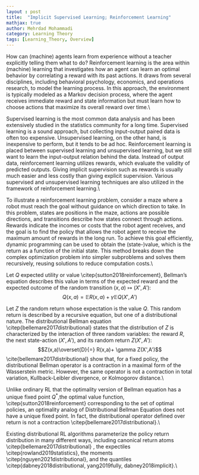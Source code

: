 ```yaml
---
layout : post
title:  "Implicit Supervised Learning; Reinforcement Learning"
mathjax: true
author: Mehrdad Mohammadi
category: Learning Theory
tags: [Learning_Theory, Overview]
---
```

How can (machine) agents learn from experience without a  teacher explicitly telling them what to do? Reinforcement learning is the area within (machine) learning that investigates how an agent can learn an optimal behavior by correlating a reward with its past actions. It draws from several disciplines, including behavioral psychology, economics, and operations research, to model the learning process. In this approach, the environment is typically modeled as a Markov decision process, where the agent receives immediate reward and state information but must learn how to choose actions that maximize its overall reward over time.\\

Supervised learning is the most common data analysis and has been extensively studied in the statistics community for a long time. Supervised learning is a sound approach, but collecting input-output paired data is often too expensive. Unsupervised learning, on the other hand, is inexpensive to perform, but it tends to be ad hoc. Reinforcement learning is placed between supervised learning and unsupervised learning, but we still want to learn the input-output relation behind the data. Instead of output data, reinforcement learning utilizes rewards, which evaluate the validity of predicted outputs. Giving implicit supervision such as rewards is usually much easier and less costly than giving explicit supervision. Various supervised and unsupervised learning techniques are also utilized in the framework of reinforcement learning.\\

To illustrate a reinforcement learning problem, consider a maze  where a robot must reach the goal without guidance on which direction to take. In this problem, states are positions in the maze, actions are possible directions, and transitions describe how states connect through actions. Rewards indicate the incomes or costs that the robot agent receives, and the goal is to find the policy that allows the robot agent to receive the maximum amount of rewards in the long run. To achieve this goal efficiently, dynamic programming can be used to obtain the (state-)value, which is the return as a function of the initial state. This method breaks down the complex optimization problem into simpler subproblems and solves them recursively, reusing solutions to reduce computation costs.\\

Let $Q$ expected utility or value \citep{sutton2018reinforcement}, Bellman’s equation  describes this value in terms of the expected reward and the expected outcome of the random transition $(x,a)\mapsto (X',A')$:
$$Q(x,a)=\mathbb{E} R(x,a)+ \gamma \mathbb{E} Q(X',A')$$

Let $Z$ the random return whose expectation is the value $Q$. This random return is described by a recursive equation, but one of a distributional nature. The distributional Bellman equation \citep{bellemare2017distributional} states that the distribution of $Z$ is characterized by the interaction of three random variables: the reward $R$, the next state-action $(X',A')$, and
its random return $Z(X',A')$:
$$Z(x,a)\overset{D}{=} R(x,a)+ \gamma Z(X',A')$$
\cite{bellemare2017distributional} show that, for a fixed policy, the distributional Bellman operator is a contraction in a maximal form of the Wasserstein metric. However, the same operator is not a contraction in total variation, Kullback-Leibler divergence, or Kolmogorov distance.\\

Unlike ordinary RL that the optimality version of Bellman equation has a unique fixed point $Q^\ast$,the optimal value function, \citep{sutton2018reinforcement} corresponding to the set of optimal policies, an optimality analog of Distributional Bellman Equation does not have a unique fixed point. In fact, the distributional operator defined over return is not a contraction \citep{bellemare2017distributional}.\\

Existing distributional RL algorithms parameterize the policy return distribution in many different ways, including canonical return atoms \citep{bellemare2017distributional} , the expectiles \citep{rowland2019statistics}, the moments \citep{nguyen2021distributional}, and the quantiles \citep{dabney2018distributional,  yang2019fully, dabney2018implicit}.\\


